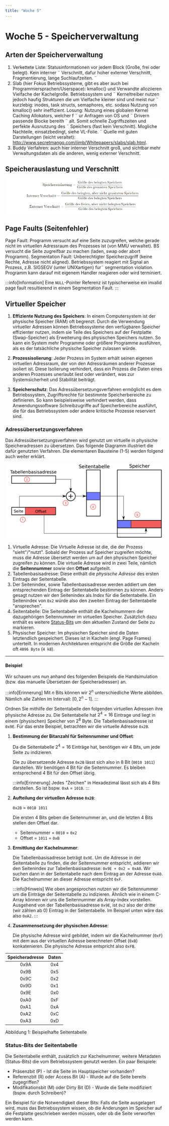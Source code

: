 ```yaml
---
title: "Woche 5"
---
```


# Woche 5 - Speicherverwaltung

## Arten der Speicherverwaltung
1. Verkettete Liste: Statusinformationen vor jedem Block (Große, frei oder belegt). Kein interner ¨
   Verschnitt, dafur hoher externer Verschnitt, Fragmentierung, lange Suchlaufzeiten. ¨
2. Slab (hier Fokus Betriebssysteme, gibt es aber auch bei Programmiersprachen/Userspace): kmalloc() und Verwandte alloziieren Vielfache der Kachelgroße. Betriebssystem und ¨
   Kerneltreiber nutzen jedoch haufig Strukturen die um Vielfache kleiner sind und meist nur ¨
   kurzlebig: inodes, task structs, semaphores, etc. sodass Nutzung von kmalloc() sehr ineffizient.
   Losung: Nutzung eines globalen Kernel Caching Allokators, welcher f ¨ ur Anfragen von OS und ¨
   Drivern passende Blocke bereith ¨ alt. Somit schnelle Zugriffszeiten und perfekte Ausnutzung des ¨
   Speichers (fast kein Verschnitt). Mogliche Nachteile, einsatzbedingt, siehe VL-Folie. ¨
   Quelle mit guten Darstellungen (leicht veraltet):
   http://www.secretmango.com/jimb/Whitepapers/slabs/slab.html.
3. Buddy Verfahren: auch hier interner Verschnitt groß, und sichtbar mehr Verwaltungsdaten als die anderen, wenig externer Verschnitt.

## Speicherauslastung und Verschnitt
![speicher_verschnitt](./assets/w5_verschnitt.png)

## Page Faults (Seitenfehler)
Page Fault: Programm versucht auf eine Seite zuzugreifen, welche gerade nicht im virtuellen
Adressraum des Prozesses ist (von MMU verwaltet). BS versucht die Seite zugreifbar zu machen
(laden, swap oder abort Programm).
Segmentation Fault: Unberechtigter Speicherzugriff (keine Rechte, Adresse nicht aligned).
Betriebssystem reagiert mit Signal an Prozess, z.B. SIGSEGV (unter UNIXartigen) fur¨ segmentation violation. Programm kann darauf mit eigenem Handler reagieren oder wird terminiert.

:::info[Information]
Eine `NULL`-Pointer Referenz ist typischerweise ein invalid page fault resultierend in einem
Segmentation Fault.
:::

## Virtueller Speicher
1. **Effiziente Nutzung des Speichers**: In einem Computersystem ist der physische Speicher (RAM) oft begrenzt. Durch die Verwendung virtueller Adressen können Betriebssysteme den verfügbaren Speicher effizienter nutzen, indem sie Teile des Speichers auf der Festplatte (Swap-Speicher) als Erweiterung des physischen Speichers nutzen. So kann ein System mehr Programme oder größere Programme ausführen, als es der tatsächliche physische Speicher zulassen würde.

2. **Prozessisolierung**: Jeder Prozess im System erhält seinen eigenen virtuellen Adressraum, der von den Adressräumen anderer Prozesse isoliert ist. Diese Isolierung verhindert, dass ein Prozess die Daten eines anderen Prozesses unerlaubt liest oder verändert, was zur Systemsicherheit und Stabilität beiträgt.

3. **Speicherschutz**: Das Adressübersetzungsverfahren ermöglicht es dem Betriebssystem, Zugriffsrechte für bestimmte Speicherbereiche zu definieren. So kann beispielsweise verhindert werden, dass Anwendungssoftware Schreibzugriffe auf Speicherbereiche ausführt, die für das Betriebssystem oder andere kritische Prozesse reserviert sind.

### Adressübersetzungsverfahren
Das Adressübersetzungsverfahren wird genutzt um virtuelle in physische Speicheradressen zu übersetzen. Das folgende Diagramm illustriert die dafür genutzten Verfahren. Die elementaren Bausteine (1-5) werden folgend auch weiter erklärt. 

![virt_addr_uebersetzung](./assets/w5_virt_addr_uebersetzung.png)

1. Virtuelle Adresse: Die Virtuelle Adresse ist die, die der Prozess "sieht"/"nutzt". Sobald der Prozess auf Speicher zugreifen möchte, muss die Adresse übersetzt werden um auf den physischen Speicher zugreifen zu können. Die virtuelle Adresse wird in zwei Teile, nämlich die **Seitennummer** sowie den **Offset** aufgeteilt.
2. Tabellenbasisadresse: Diese enthält die _physische Adresse_ des ersten Eintrags der Seitentabelle. 
3. Der Seitenindex, sowie Tabellenbasisadresse werden addiert um den entsprechenden Eintrag der Seitentabelle bestimmen zu können. Anders gesagt nutzen wir den Seitenindex als _Index_ für die Seitentabelle. Ein Seitenindex von `0x2` würde also den zweiten Eintrag der Seitentabelle "ansprechen".
4. Seitentabelle: Die Seitentabelle enthält die Kachelnummern der dazugehörigen Seitennummer im virtuellen Speicher. Zusätzlich dazu enthält es weitere [Status-Bits](#status-bits-der-seitentabelle) um den aktuellen Zustand der Seite zu markieren.
5. Physischer Speicher: Im physischen Speicher sind die Daten letztendlich gespeichert. Dieses ist in Kacheln (engl. Page Frames) unterteilt. In modernen Architekturen entspricht die Größe der Kacheln oft `4096 Byte` (`4 kB`). 

---

#### Beispiel
Wir schauen uns nun anhand des folgenden Beispiels die Handsimulation (bzw. das manuelle Übersetzen der Speicheradressen) an. 

:::info[Erinnerung]
Mit $n$ Bits können wir $2^n$ unterschiedliche Werte abbilden. Nämlich alle Zahlen im Intervall: $[0, 2^n-1]$.
:::

Ordnen Sie mithilfe der Seitentabelle den folgenden virtuellen Adressen ihre physische Adresse zu.
Die Seitentabelle hat $2^4 = 16$ Eintrage und liegt in einem (physischen) Speicher von $2^8$ Byte. Die Tabellenbasisadresse ist `0x9E`. Für das erste Beispiel, betrachten wir die virtuelle Adresse `0x2B`. 

1. **Bestimmung der Bitanzahl für Seitennummer und Offset**:

   Da die Seitentabelle $2^4 = 16$ Einträge hat, benötigen wir $4$ Bits, um jede Seite zu indizieren.

   Die zu übersetzende Adresse `0x2B` lässt sich also in $8$ Bit (`0010 1011`) darstellen. Wir benötigen $4$ Bit für die Seitennummer. Es bleiben entsprechend $4$ Bit für den Offset übrig. 

   :::info[Erinnerung]
   Jedes "Zeichen" in Hexadezimal lässt sich als $4$ Bits darstellen. So ist bspw. `0xA` = `1010`.
   :::

2. **Aufteilung der virtuellen Adresse `0x2B`**:
   
   `0x2B` = `0010 1011`

   Die ersten $4$ Bits geben die Seitennummer an, und die letzten $4$ Bits stellen den Offset dar.

   - Seitennummer = `0010` = `0x2`
   - Offset = `1011` = `0xB`

3. **Ermittlung der Kachelnummer**:

   Die Tabellenbasisadresse beträgt `0x9E`. Um die Adresse in der Seitentabelle zu finden, die der Seitennummer entspricht, addieren wir den Seitenindex zur Tabellenbasisadresse: `0x9E + 0x2 = 0xA0`.
   Wir suchen dann in der Seitentabelle nach dem Eintrag an der Adresse `0xA0`. Die Kachelnummer an dieser Adresse entspricht `0xF`.

   :::info[Hinweis]
   Wie oben angesprochen nutzen wir die Seitennummer um die Einträge der Seitentabelle zu indizieren. Ähnlich wie in einem C-Array können wir uns die Seitennummer als Array-Index vorstellen. Ausgehend von der Tabellenbasisadresse `0x9E`, ist `0x2` also der dritte (wir zählen ab $0$) Eintrag in der Seitentabelle. Im Beispiel unten wäre das also `0xA2`.
   :::

4. **Zusammensetzung der physischen Adresse**:

   Die physische Adresse wird gebildet, indem wir die Kachelnummer (`0xF`) mit dem aus der virtuellen Adresse berechneten Offset (`0xB`) konkatenieren. Die physische Adresse entspricht also `0xFB`.

| Speicheradresse | Daten |
|:---------------:|:-----:|
|      0x9A       |  0x4  |
|      0x9B       |  0x5  |
|      0x9C       |  0x2  |
|      0x9D       |  0x1  |
|      0x9E       |  0x0  |
|      0xA0       |  0xF  |
|      0xA1       |  0xA  |
|      0xA2       |  0xC  |
|      0xA3       |  0xD  |

Abbildung 1: Beispielhafte Seitentabelle

### Status-Bits der Seitentabelle
Die Seitentabelle enthält, zusätzlich zur Kachelnummer, weitere Metadaten (Status-Bits) die vom Betriebssystem genutzt werden. Ein paar Beispiele:
- Präsenzbit (P) - Ist die Seite im Hauptspeicher vorhanden?
- Referenzbit (R) oder Access Bit (A) - Wurde auf die Seite bereits zugegriffen?
- Modifikationsbit (M) oder Dirty Bit (D) - Wurde die Seite modifiziert (bspw. durch Schreiben)?

Ein Beispiel für die Notwendigkeit dieser Bits:
Falls die Seite ausgelagert wird, muss das Betriebssystem wissen, ob die Änderungen im Speicher auf die Festplatte geschrieben werden müssen, oder ob die Seite verworfen werden kann. 